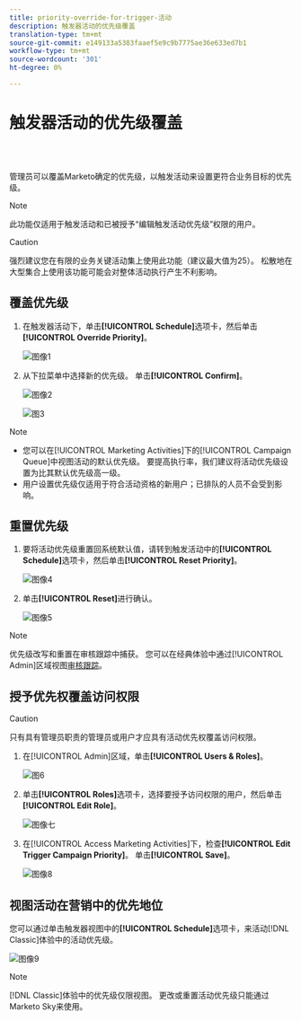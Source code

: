 ```yaml
---
title: priority-override-for-trigger-活动
description: 触发器活动的优先级覆盖
translation-type: tm+mt
source-git-commit: e149133a5383faaef5e9c9b7775ae36e633ed7b1
workflow-type: tm+mt
source-wordcount: '301'
ht-degree: 0%

---
```



# 触发器活动的优先级覆盖

<br> 

管理员可以覆盖Marketo确定的优先级，以触发活动来设置更符合业务目标的优先级。

>[!NOTE]
>
>此功能仅适用于触发活动和已被授予“编辑触发活动优先级”权限的用户。

>[!CAUTION]
>
>强烈建议您在有限的业务关键活动集上使用此功能（建议最大值为25）。 松散地在大型集合上使用该功能可能会对整体活动执行产生不利影响。

## 覆盖优先级

1. 在触发器活动下，单击&#x200B;**[!UICONTROL Schedule]**&#x200B;选项卡，然后单击&#x200B;**[!UICONTROL Override Priority]**。

   ![图像1](/help/sky/assets/smart-campaigns/priority-override-for-trigger-campaigns/priority-override-for-trigger-campaigns-1.png)

1. 从下拉菜单中选择新的优先级。 单击&#x200B;**[!UICONTROL Confirm]**。

   ![图像2](/help/sky/assets/smart-campaigns/priority-override-for-trigger-campaigns/priority-override-for-trigger-campaigns-2.png)

   ![图3](/help/sky/assets/smart-campaigns/priority-override-for-trigger-campaigns/priority-override-for-trigger-campaigns-3.png)

>[!NOTE]
>
>* 您可以在[!UICONTROL Marketing Activities]下的[!UICONTROL Campaign Queue]中视图活动的默认优先级。 要提高执行率，我们建议将活动优先级设置为比其默认优先级高一级。
>* 用户设置优先级仅适用于符合活动资格的新用户；已排队的人员不会受到影响。


## 重置优先级

1. 要将活动优先级重置回系统默认值，请转到触发活动中的&#x200B;**[!UICONTROL Schedule]**&#x200B;选项卡，然后单击&#x200B;**[!UICONTROL Reset Priority]**。

   ![图像4](/help/sky/assets/smart-campaigns/priority-override-for-trigger-campaigns/priority-override-for-trigger-campaigns-4.png)

1. 单击&#x200B;**[!UICONTROL Reset]**&#x200B;进行确认。

   ![图像5](/help/sky/assets/smart-campaigns/priority-override-for-trigger-campaigns/priority-override-for-trigger-campaigns-5.png)

>[!NOTE]
>
>优先级改写和重置在审核跟踪中捕获。 您可以在经典体验中通过[!UICONTROL Admin]区域视图[审核跟踪](https://docs.marketo.com/x/GZ2t)。

## 授予优先权覆盖访问权限

>[!CAUTION]
>
>只有具有管理员职责的管理员或用户才应具有活动优先权覆盖访问权限。

1. 在[!UICONTROL Admin]区域，单击&#x200B;**[!UICONTROL Users & Roles]**。

   ![图6](/help/sky/assets/smart-campaigns/priority-override-for-trigger-campaigns/priority-override-for-trigger-campaigns-6.png)

1. 单击&#x200B;**[!UICONTROL Roles]**&#x200B;选项卡，选择要授予访问权限的用户，然后单击&#x200B;**[!UICONTROL Edit Role]**。

   ![图像七](/help/sky/assets/smart-campaigns/priority-override-for-trigger-campaigns/priority-override-for-trigger-campaigns-7.png)

1. 在[!UICONTROL Access Marketing Activities]下，检查&#x200B;**[!UICONTROL Edit Trigger Campaign Priority]**。 单击&#x200B;**[!UICONTROL Save]**。

   ![图像8](/help/sky/assets/smart-campaigns/priority-override-for-trigger-campaigns/priority-override-for-trigger-campaigns-8.png)

## 视图活动在营销中的优先地位

您可以通过单击触发器视图中的&#x200B;**[!UICONTROL Schedule]**&#x200B;选项卡，来活动[!DNL Classic]体验中的活动优先级。

![图像9](/help/sky/assets/smart-campaigns/priority-override-for-trigger-campaigns/priority-override-for-trigger-campaigns-9.png)

>[!NOTE]
>
>[!DNL Classic]体验中的优先级仅限视图。 更改或重置活动优先级只能通过Marketo Sky来使用。

